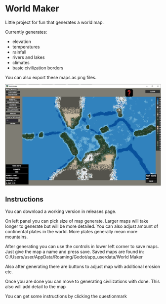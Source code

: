 # World Maker
Little project for fun that generates a world map.

Currently generates: 
- elevation 
- temperatures
- rainfall
- rivers and lakes
- climates  
- basic civilization borders

You can also export these maps as png files.

![Screenshot](/Screenshots/screen.PNG?raw=true "Screenshot")

## Instructions

You can download a working version in releases page.

On left panel you can pick size of map generate. Larger maps will take longer to generate but will be more detailed. You can also adjust amount of continental plates in the world. More plates generally mean more mountains. 

After generating you can use the controls in lower left corner to save maps. Just give the map a name and press save. Saved maps are found in: C:/Users/user/AppData/Roaming/Godot/app_userdata/World Maker

Also after generating there are buttons to adjust map with additional erosion etc.

Once you are done you can move to generating civilizations with done. This also will add detail to the map

You can get some instructions by clicking the questionmark